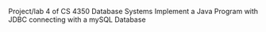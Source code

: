 Project/lab 4 of CS 4350 Database Systems
Implement a Java Program with JDBC connecting with a mySQL Database
